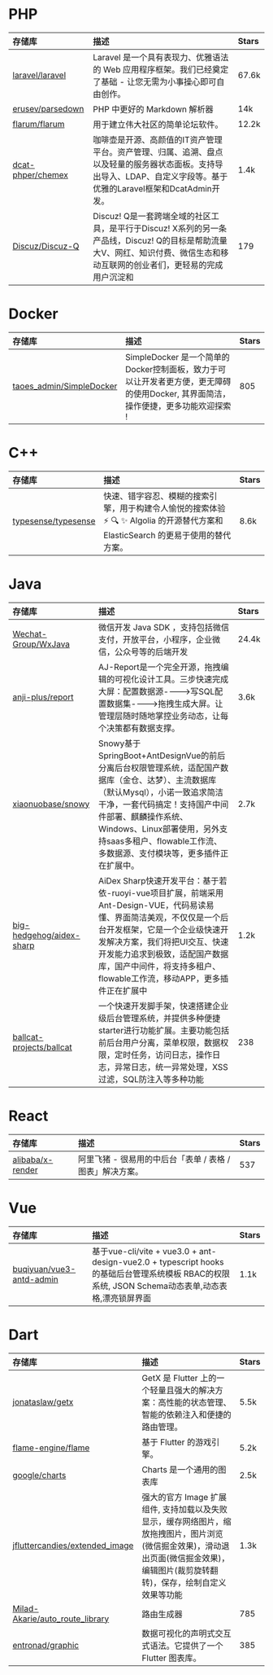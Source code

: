# PHP

|存储库|描述|Stars|
|:-|:-|:-|
[laravel/laravel](https://github.com/laravel/laravel)|Laravel 是一个具有表现力、优雅语法的 Web 应用程序框架。我们已经奠定了基础 - 让您无需为小事操心即可自由创作。|67.6k|
[erusev/parsedown](https://github.com/erusev/parsedown)|PHP 中更好的 Markdown 解析器|14k|
[flarum/flarum](https://github.com/flarum/flarum)|用于建立伟大社区的简单论坛软件。|12.2k|
[dcat-phper/chemex](https://gitee.com/dcat-phper/chemex)|咖啡壶是开源、高颜值的IT资产管理平台。资产管理、归属、追溯、盘点以及轻量的服务器状态面板。支持导出导入、LDAP、自定义字段等。基于优雅的Laravel框架和DcatAdmin开发。|1.4k|
[Discuz/Discuz-Q](https://gitee.com/Discuz/Discuz-Q)|Discuz! Q是一套跨端全域的社区工具，是平行于Discuz! X系列的另一条产品线，Discuz! Q的目标是帮助流量大V、网红、知识付费、微信生态和移动互联网的创业者们，更轻易的完成用户沉淀和|179|

# Docker

|存储库|描述|Stars|
|:-|:-|:-|
[taoes_admin/SimpleDocker](https://gitee.com/taoes_admin/SimpleDocker)|SimpleDocker 是一个简单的Docker控制面板，致力于可以让开发者更方便，更无障碍的使用Docker, 其界面简洁，操作便捷，更多功能欢迎探索 !|805|

# C++

|存储库|描述|Stars|
|:-|:-|:-|
[typesense/typesense](https://github.com/typesense/typesense)|快速、错字容忍、模糊的搜索引擎，用于构建令人愉悦的搜索体验 ⚡ 🔍 ✨ Algolia 的开源替代方案和 ElasticSearch 的更易于使用的替代方案。|8.6k|

# Java

|存储库|描述|Stars|
|:-|:-|:-|
[Wechat-Group/WxJava](https://github.com/Wechat-Group/WxJava)|微信开发 Java SDK ，支持包括微信支付，开放平台，小程序，企业微信，公众号等的后端开发|24.4k|
[anji-plus/report](https://gitee.com/anji-plus/report)|AJ-Report是一个完全开源，拖拽编辑的可视化设计工具。三步快速完成大屏：配置数据源---->写SQL配置数据集---->拖拽生成大屏。让管理层随时随地掌控业务动态，让每个决策都有数据支撑。|3.6k|
[xiaonuobase/snowy](https://gitee.com/xiaonuobase/snowy)|Snowy基于SpringBoot+AntDesignVue的前后分离后台权限管理系统，适配国产数据库（金仓、达梦）、主流数据库（默认Mysql），小诺一致追求简洁干净，一套代码搞定！支持国产中间件部署、麒麟操作系统、Windows、Linux部署使用，另外支持saas多租户、flowable工作流、多数据源、支付模块等，更多插件正在扩展中。|2.7k|
[big-hedgehog/aidex-sharp](https://gitee.com/big-hedgehog/aidex-sharp)|AiDex Sharp快速开发平台：基于若依-ruoyi-vue项目扩展，前端采用Ant-Design-VUE，代码易读易懂、界面简洁美观，不仅仅是一个后台开发框架，它是一个企业级快速开发解决方案，我们将把UI交互、快速开发能力追求到极致，适配国产数据库，国产中间件，将支持多租户、flowable工作流，移动APP，更多插件正在扩展中|1.2k|
[ballcat-projects/ballcat](https://gitee.com/ballcat-projects/ballcat)|一个快速开发脚手架，快速搭建企业级后台管理系统，并提供多种便捷starter进行功能扩展。主要功能包括前后台用户分离，菜单权限，数据权限，定时任务，访问日志，操作日志，异常日志，统一异常处理，XSS过滤，SQL防注入等多种功能|238|

# React

|存储库|描述|Stars|
|:-|:-|:-|
[alibaba/x-render](https://github.com/alibaba/x-render)|阿里飞猪 - 很易用的中后台「表单 / 表格 / 图表」解决方案。|537|

# Vue

|存储库|描述|Stars|
|:-|:-|:-|
[buqiyuan/vue3-antd-admin](https://github.com/buqiyuan/vue3-antd-admin)|基于vue-cli/vite + vue3.0 + ant-design-vue2.0 + typescript hooks 的基础后台管理系统模板 RBAC的权限系统, JSON Schema动态表单,动态表格,漂亮锁屏界面|1.1k|

# Dart

|存储库|描述|Stars|
|:-|:-|:-|
[jonataslaw/getx](https://github.com/jonataslaw/getx)|GetX 是 Flutter 上的一个轻量且强大的解决方案：高性能的状态管理、智能的依赖注入和便捷的路由管理。|5.5k|
[flame-engine/flame](https://github.com/flame-engine/flame)|基于 Flutter 的游戏引擎。|5.2k|
[google/charts](https://github.com/google/charts)|Charts 是一个通用的图表库|2.5k|
[jfluttercandies/extended_image](https://github.com/fluttercandies/extended_image)|强大的官方 Image 扩展组件, 支持加载以及失败显示，缓存网络图片，缩放拖拽图片，图片浏览(微信掘金效果)，滑动退出页面(微信掘金效果)，编辑图片(裁剪旋转翻转)，保存，绘制自定义效果等功能|1.3k|
[Milad-Akarie/auto_route_library](https://github.com/Milad-Akarie/auto_route_library)|路由生成器|785|
[entronad/graphic](https://github.com/entronad/graphic)|数据可视化的声明式交互式语法。它提供了一个 Flutter 图表库。|385|
